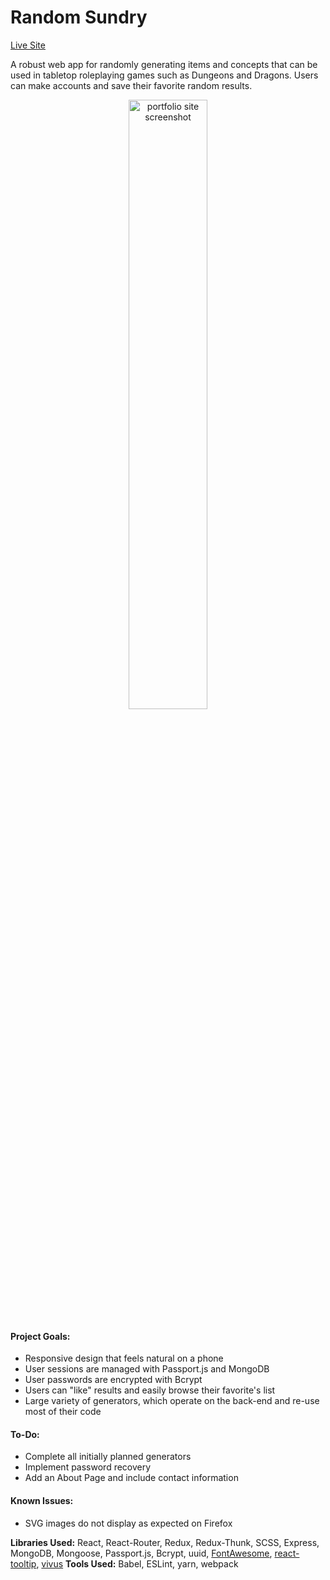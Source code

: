 
# Random Sundry
[Live Site](https://random-sundry.herokuapp.com/)

A robust web app for randomly generating items and concepts that can be used in tabletop roleplaying games such as Dungeons and Dragons. Users can make accounts and save their favorite random results.

<p align="center">
<img src="https://jessypeck.netlify.com/dist/images/portfolio.png" alt="portfolio site screenshot" width="50%"/>
</p>

#### Project Goals:
- Responsive design that feels natural on a phone
- User sessions are managed with Passport.js and MongoDB
- User passwords are encrypted with Bcrypt
- Users can "like" results and easily browse their favorite's list
- Large variety of generators, which operate on the back-end and re-use most of their code

#### To-Do:
- Complete all initially planned generators
- Implement password recovery
- Add an About Page and include contact information

#### Known Issues:
- SVG images do not display as expected on Firefox

__Libraries Used:__ React, React-Router, Redux, Redux-Thunk, SCSS, Express, MongoDB, Mongoose, Passport.js, Bcrypt, uuid, [FontAwesome](https://fontawesome.com/), [react-tooltip](https://github.com/wwayne/react-tooltip), [vivus](https://maxwellito.github.io/vivus/)
__Tools Used:__ Babel, ESLint, yarn, webpack